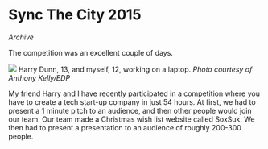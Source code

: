 # Sync The City 2015
_Archive_

The competition was an excellent couple of days.

![](https://www.edp24.co.uk/polopoly_fs/1.4362999.1451489801!/image/image.jpg_gen/derivatives/landscape_1024/image.jpg)
Harry Dunn, 13, and myself, 12, working on a laptop. _Photo courtesy of Anthony Kelly/EDP_

My friend Harry and I have recently participated in a competition where you have to create a tech start-up company in just 54 hours. At first, we had to present a 1 minute pitch to an audience, and then other people would join our team. Our team made a Christmas wish list website called SoxSuk. We then had to present a presentation to an audience of roughly 200-300 people.
